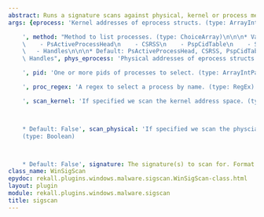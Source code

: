```yaml
---
abstract: Runs a signature scans against physical, kernel or process memory.
args: {eprocess: 'Kernel addresses of eprocess structs. (type: ArrayIntParser)

    ', method: "Method to list processes. (type: ChoiceArray)\n\n\n* Valid Choices:\n\
    \    - PsActiveProcessHead\n    - CSRSS\n    - PspCidTable\n    - Sessions\n \
    \   - Handles\n\n\n* Default: PsActiveProcessHead, CSRSS, PspCidTable, Sessions,\
    \ Handles", phys_eprocess: 'Physical addresses of eprocess structs. (type: ArrayIntParser)

    ', pid: 'One or more pids of processes to select. (type: ArrayIntParser)

    ', proc_regex: 'A regex to select a process by name. (type: RegEx)

    ', scan_kernel: 'If specified we scan the kernel address space. (type: Boolean)



    * Default: False', scan_physical: 'If specified we scan the physcial address space.
    (type: Boolean)



    * Default: False', signature: The signature(s) to scan for. Format is 000102*0506*AAFF}
class_name: WinSigScan
epydoc: rekall.plugins.windows.malware.sigscan.WinSigScan-class.html
layout: plugin
module: rekall.plugins.windows.malware.sigscan
title: sigscan
---
```

